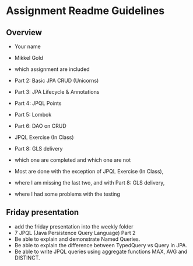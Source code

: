 # Assignment Readme Guidelines

## Overview

- Your name
- Mikkel Gold

- which assignment are included 
- Part 2: Basic JPA CRUD (Unicorns) 
- Part 3: JPA Lifecycle & Annotations
- Part 4: JPQL Points
- Part 5: Lombok
- Part 6: DAO on CRUD
- JPQL Exercise (In Class)
- Part 8: GLS delivery

- which one are completed and which one are not
- Most are done with the exception of JPQL Exercise (In Class),
- where I am missing the last two, and with Part 8: GLS delivery,
- where I had some problems with the testing

## Friday presentation
- add the friday presentation into the weekly folder 
- 7 JPQL (Java Persistence Query Language) Part 2 
- Be able to explain and demonstrate Named Queries. 
- Be able to explain the difference between TypedQuery vs Query in JPA. 
- Be able to write JPQL queries using aggregate functions MAX, AVG and DISTINCT.